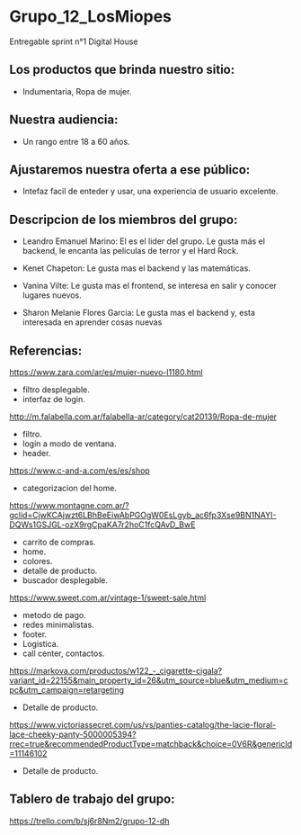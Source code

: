 # Grupo_12_LosMiopes
Entregable sprint  n°1 Digital House

## Los productos que brinda nuestro sitio:
* Indumentaria, Ropa de mujer.

## Nuestra  audiencia:
* Un rango entre 18 a 60 años.

## Ajustaremos nuestra oferta a ese público:
* Intefaz facil de enteder y usar, una experiencia de usuario excelente.

## Descripcion de los miembros del grupo:

* Leandro Emanuel Marino: El es el lider del grupo. Le gusta más el backend, le encanta las peliculas de terror y el Hard Rock.

* Kenet Chapeton: Le gusta mas el backend y las matemáticas. 

* Vanina Vilte: Le gusta mas el frontend, se interesa en salir y conocer lugares nuevos.

* Sharon Melanie Flores Garcia: Le gusta mas el backend y, esta interesada en aprender cosas nuevas

## Referencias:

https://www.zara.com/ar/es/mujer-nuevo-l1180.html

* filtro desplegable.
* interfaz de login.

http://m.falabella.com.ar/falabella-ar/category/cat20139/Ropa-de-mujer

* filtro. 
* login a modo de ventana.
* header. 

https://www.c-and-a.com/es/es/shop

* categorizacion del home.

https://www.montagne.com.ar/?gclid=CjwKCAjwzt6LBhBeEiwAbPGOgW0EsLgyb_ac6fp3Xse9BN1NAYI-DQWs1GSJGL-ozX9rgCpaKA7r2hoC1fcQAvD_BwE

* carrito de compras. 
* home. 
* colores. 
* detalle de producto. 
* buscador desplegable. 


https://www.sweet.com.ar/vintage-1/sweet-sale.html

* metodo de pago.
* redes minimalistas.
* footer. 
* Logistica. 
* call center, contactos. 

https://markova.com/productos/w122_-_cigarette-cigala?variant_id=22155&main_property_id=26&utm_source=blue&utm_medium=cpc&utm_campaign=retargeting

* Detalle de producto.

https://www.victoriassecret.com/us/vs/panties-catalog/the-lacie-floral-lace-cheeky-panty-5000005394?rrec=true&recommendedProductType=matchback&choice=0V6R&genericId=11146102

* Detalle de producto.

## Tablero de trabajo del grupo:
 https://trello.com/b/sj6r8Nm2/grupo-12-dh